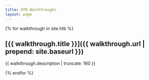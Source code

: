 ```yaml
---
title: HTB Walkthroughs
layout: page
---
```


{% for walkthrough in site.htb %}

<!-- <a href="{{ walkthrough.url | prepend: site.baseurl }}"> -->
## [{{ walkthrough.title }}]({{ walkthrough.url | prepend: site.baseurl }})
  
  <!-- <h2>{{ walkthrough.title }}</h2>
  </a>
  -->
  {{ walkthrough.description | truncate: 160 }}
  
  {% endfor %}
